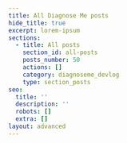 ```yaml
---
title: All Diagnose Me posts
hide_title: true
excerpt: lorem-ipsum
sections:
  - title: All posts
    section_id: all-posts
    posts_number: 50
    actions: []
    category: diagnoseme_devlog
    type: section_posts
seo:
  title: ''
  description: ''
  robots: []
  extra: []
layout: advanced
---
```

